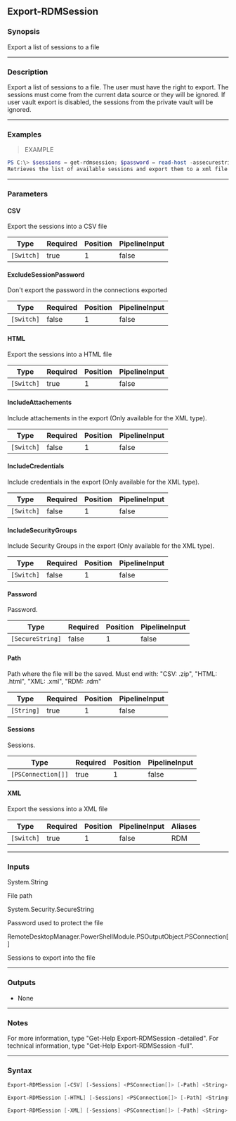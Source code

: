 Export-RDMSession
-----------------

### Synopsis
Export a list of sessions to a file

---

### Description

Export a list of sessions to a file. The user must have the right to export. The sessions must come from the current data source or they will be ignored. If user vault export is disabled, the sessions from the private vault will be ignored.

---

### Examples
> EXAMPLE

```PowerShell
PS C:\> $sessions = get-rdmsession; $password = read-host -assecurestring "Password"; Export-RDMSession -XML -Path C:\MyPath\MyFilename.xml -Sessions $sessions -Password $password
Retrieves the list of available sessions and export them to a xml file at C:\MyPath\Filename.xml.
```

---

### Parameters
#### **CSV**
Export the sessions into a CSV file

|Type      |Required|Position|PipelineInput|
|----------|--------|--------|-------------|
|`[Switch]`|true    |1       |false        |

#### **ExcludeSessionPassword**
Don't export the password in the connections exported

|Type      |Required|Position|PipelineInput|
|----------|--------|--------|-------------|
|`[Switch]`|false   |1       |false        |

#### **HTML**
Export the sessions into a HTML file

|Type      |Required|Position|PipelineInput|
|----------|--------|--------|-------------|
|`[Switch]`|true    |1       |false        |

#### **IncludeAttachements**
Include attachements in the export (Only available for the XML type).

|Type      |Required|Position|PipelineInput|
|----------|--------|--------|-------------|
|`[Switch]`|false   |1       |false        |

#### **IncludeCredentials**
Include credentials in the export (Only available for the XML type).

|Type      |Required|Position|PipelineInput|
|----------|--------|--------|-------------|
|`[Switch]`|false   |1       |false        |

#### **IncludeSecurityGroups**
Include Security Groups in the export (Only available for the XML type).

|Type      |Required|Position|PipelineInput|
|----------|--------|--------|-------------|
|`[Switch]`|false   |1       |false        |

#### **Password**
Password.

|Type            |Required|Position|PipelineInput|
|----------------|--------|--------|-------------|
|`[SecureString]`|false   |1       |false        |

#### **Path**
Path where the file will be the saved. Must end with:
"CSV: .zip", "HTML: .html", "XML: .xml", "RDM: .rdm"

|Type      |Required|Position|PipelineInput|
|----------|--------|--------|-------------|
|`[String]`|true    |1       |false        |

#### **Sessions**
Sessions.

|Type              |Required|Position|PipelineInput|
|------------------|--------|--------|-------------|
|`[PSConnection[]]`|true    |1       |false        |

#### **XML**
Export the sessions into a XML file

|Type      |Required|Position|PipelineInput|Aliases|
|----------|--------|--------|-------------|-------|
|`[Switch]`|true    |1       |false        |RDM    |

---

### Inputs
System.String

File path

System.Security.SecureString

Password used to protect the file

RemoteDesktopManager.PowerShellModule.PSOutputObject.PSConnection[]

Sessions to export into the file

---

### Outputs
* None

---

### Notes
For more information, type "Get-Help Export-RDMSession -detailed". For technical information, type "Get-Help Export-RDMSession -full".

---

### Syntax
```PowerShell
Export-RDMSession [-CSV] [-Sessions] <PSConnection[]> [-Path] <String> [-Password] <SecureString> [<CommonParameters>]
```
```PowerShell
Export-RDMSession [-HTML] [-Sessions] <PSConnection[]> [-Path] <String> [-Password] <SecureString> [[-ExcludeSessionPassword]] [<CommonParameters>]
```
```PowerShell
Export-RDMSession [-XML] [-Sessions] <PSConnection[]> [-Path] <String> [[-Password] <SecureString>] [[-IncludeCredentials]] [[-IncludeAttachements]] [[-IncludeSecurityGroups]] [<CommonParameters>]
```
